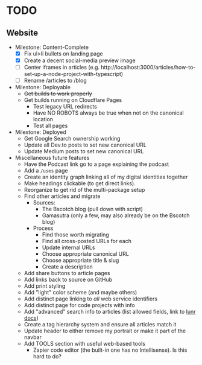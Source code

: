 # TODO

## Website

- Milestone: Content-Complete
  - [x] Fix ul>li bullets on landing page
  - [x] Create a decent social-media preview image
  - [ ] Center iframes in articles (e.g. http://localhost:3000/articles/how-to-set-up-a-node-project-with-typescript)
  - [ ] Rename /articles to /blog
- Milestone: Deployable
  - ~~Get builds to work properly~~
  - Get builds running on Cloudflare Pages
    - Test legacy URL redirects
    - Have NO ROBOTS always be true when not on the canonical location
    - Test all pages
- Milestone: Deployed
  - Get Google Search ownership working
  - Update all Dev.to posts to set new canonical URL
  - Update Medium posts to set new canonical URL
- Miscellaneous future features
  - Have the Podcast link go to a page explaining the podcast
  - Add a `/uses` page
  - Create an identity graph linking all of my digital identities together
  - Make headings clickable (to get direct links).
  - Reorganize to get rid of the multi-package setup
  - Find other articles and migrate
    - Sources:
      - The Bscotch blog (pull down with script)
      - Gamasutra (only a few, may also already be on the Bscotch blog)
    - Process
      - Find those worth migrating
      - Find all cross-posted URLs for each
      - Update internal URLs
      - Choose appropriate canonical URL
      - Choose appropriate title & slug
      - Create a description
  - Add share buttons to article pages
  - Add links back to source on GitHub
  - Add print styling
  - Add "light" color scheme (and maybe others)
  - Add distinct page linking to _all_ web service identifiers
  - Add distinct page for code projects with info
  - Add "advanced" search info to articles (list allowed fields, link to [lunr docs](https://lunrjs.com/guides/searching.html))
  - Create a tag hierarchy system and ensure all articles match it
  - Update header to either remove my portrait or make it part of the navbar
  - Add TOOLS section with useful web-based tools
    - Zapier code editor (the built-in one has no Intellisense). Is this hard to do?
